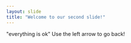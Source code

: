 ```yaml
---
layout: slide
title: "Welcome to our second slide!"
---
```

"everything is ok"
Use the left arrow to go back!
